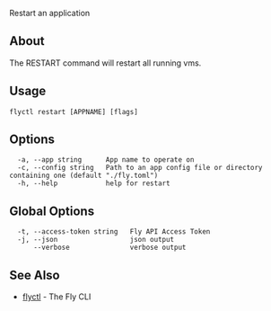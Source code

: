 <p class="font-medium tracking-tight text-gray-400 text-lg -mt-4 mb-9 pb-5 border-b">
  Restart an application
</p>

## About

The RESTART command will restart all running vms.

## Usage

~~~
flyctl restart [APPNAME] [flags]
~~~

## Options

~~~
  -a, --app string      App name to operate on
  -c, --config string   Path to an app config file or directory containing one (default "./fly.toml")
  -h, --help            help for restart
~~~

## Global Options

~~~
  -t, --access-token string   Fly API Access Token
  -j, --json                  json output
      --verbose               verbose output
~~~

## See Also

* [flyctl](/docs/flyctl/help/)	 - The Fly CLI

